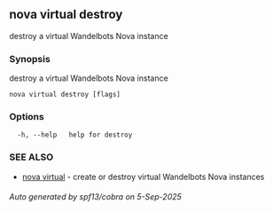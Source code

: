 ## nova virtual destroy

destroy a virtual Wandelbots Nova instance

### Synopsis

destroy a virtual Wandelbots Nova instance

```
nova virtual destroy [flags]
```

### Options

```
  -h, --help   help for destroy
```

### SEE ALSO

* [nova virtual](nova_virtual.md)	 - create or destroy virtual Wandelbots Nova instances

###### Auto generated by spf13/cobra on 5-Sep-2025
